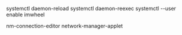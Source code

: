 systemctl daemon-reload
systemctl daemon-reexec
systemctl --user enable imwheel

nm-connection-editor
network-manager-applet

